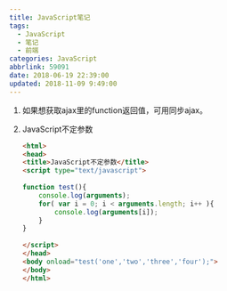 ```yaml
---
title: JavaScript笔记
tags:
  - JavaScript
  - 笔记
  - 前端
categories: JavaScript
abbrlink: 59091
date: 2018-06-19 22:39:00
updated: 2018-11-09 9:49:00
---
```


1. 如果想获取ajax里的function返回值，可用同步ajax。
<escape><!-- more --></escape>

2. JavaScript不定参数
    ``` html
    <html>
    <head>
    <title>JavaScript不定参数</title>
    <script type="text/javascript">
     
    function test(){
        console.log(arguments);
        for( var i = 0; i < arguments.length; i++ ){
            console.log(arguments[i]);
        }
    }
     
    </script>
    </head>
    <body onload="test('one','two','three','four');">
    </body>
    </html>
    ```